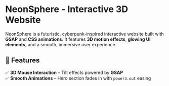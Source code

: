 #  NeonSphere - Interactive 3D Website  
NeonSphere is a futuristic, cyberpunk-inspired interactive website built with **GSAP** and **CSS animations**. It features **3D motion effects**, **glowing UI elements**, and a smooth, immersive user experience.
## 🚀 Features  
✅ **3D Mouse Interaction** – Tilt effects powered by **GSAP**  
✅ **Smooth Animations** – Hero section fades in with `power3.out` easing 
